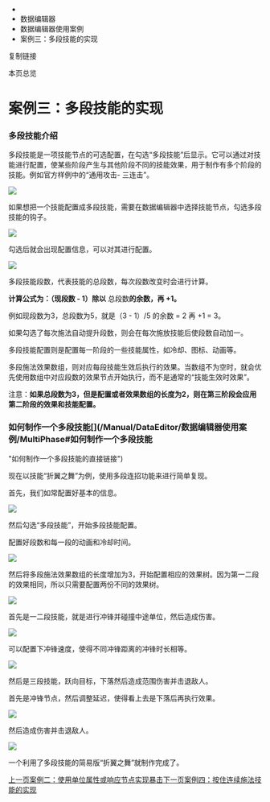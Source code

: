   * [](/)
  * 数据编辑器
  * 数据编辑器使用案例
  * 案例三：多段技能的实现

复制链接

本页总览

# 案例三：多段技能的实现

### 多段技能介绍[​](/Manual/DataEditor/数据编辑器使用案例/MultiPhase#多段技能介绍 "多段技能介绍的直接链接")

多段技能是一项技能节点的可选配置，在勾选“多段技能”后显示。它可以通过对技能进行配置，使某些阶段产生与其他阶段不同的技能效果，用于制作有多个阶段的技能。例如官方样例中的“通用攻击-
三连击”。

![](https://doc.sce.xd.com/assets/images/MultiSkill-19fff31910cf5685d3057612e6f31b61.gif)

如果想把一个技能配置成多段技能，需要在数据编辑器中选择技能节点，勾选多段技能的钩子。

![](https://doc.sce.xd.com/assets/images/MultiPhaseConfig-7de243845fffa0ed32a05335838344db.png)

勾选后就会出现配置信息，可以对其进行配置。

![](https://doc.sce.xd.com/assets/images/连招_2-77454d483b155431666ebc6c03c2dbbc.png)

多段技能段数，代表技能的总段数，每次段数改变时会进行计算。

**计算公式为：（现段数 - 1）除以** 总段数**的余数，再 +1。**

例如现段数为3，总段数为5，就是（3 - 1）/5 的余数 = 2 再 +1 = 3。

如果勾选了每次施法自动提升段数，则会在每次施放技能后使段数自动加一。

多段技能配置则是配置每一阶段的一些技能属性，如冷却、图标、动画等。

多段施法效果数组，则对应每段技能生效后执行的效果。当数组不为空时，就会优先使用数组中对应段数的效果节点开始执行，而不是通常的“技能生效时效果”。

注意：**如果总段数为3，但是配置或者效果数组的长度为2，则在第三阶段会应用第二阶段的效果和技能配置。**

### 如何制作一个多段技能[​](/Manual/DataEditor/数据编辑器使用案例/MultiPhase#如何制作一个多段技能
"如何制作一个多段技能的直接链接")

现在以技能“折翼之舞”为例，使用多段连招功能来进行简单复现。

首先，我们如常配置好基本的信息。

![](https://doc.sce.xd.com/assets/images/连招_3-f9dd07637008f405bf4c760b037e615c.png)

然后勾选“多段技能”，开始多段技能配置。

配置好段数和每一段的动画和冷却时间。

![](https://doc.sce.xd.com/assets/images/连招_4-1f3e68777007984ce994f23aad24132d.png)

然后将多段施法效果数组的长度增加为3，开始配置相应的效果树。因为第一二段的效果相同，所以只需要配置两份不同的效果树。

![](https://doc.sce.xd.com/assets/images/连招_5-9d134e21900c3b3d8360712178fceb16.png)

首先是一二段技能，就是进行冲锋并碰撞中途单位，然后造成伤害。

![](https://doc.sce.xd.com/assets/images/连招_6-96a6cc17eb19658cd04c743c95ff8c7a.png)

可以配置下冲锋速度，使得不同冲锋距离的冲锋时长相等。

![](https://doc.sce.xd.com/assets/images/连招_7-37fc6f0b61f1af3e4c68fdeca09e3fe4.png)

然后是三段技能，跃向目标，下落然后造成范围伤害并击退敌人。

首先是冲锋节点，然后调整延迟，使得看上去是下落后再执行效果。

![](https://doc.sce.xd.com/assets/images/连招_8-a3a5c2d69defa2b3c624b246cb7d9b68.png)

然后造成伤害并击退敌人。

![](https://doc.sce.xd.com/assets/images/连招_9-f3153ee7c2f8f090508e6d7f3f091573.png)

一个利用了多段技能的简易版“折翼之舞”就制作完成了。

[上一页案例二：使用单位属性或响应节点实现暴击](/Manual/DataEditor/数据编辑器使用案例/CriticalAttack)[下一页案例四：按住连续施法技能的实现](/Manual/DataEditor/数据编辑器使用案例/HoldSkill)


